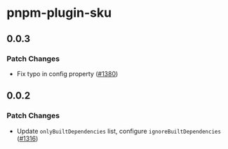 # pnpm-plugin-sku

## 0.0.3

### Patch Changes

- Fix typo in config property ([#1380](https://github.com/seek-oss/sku/pull/1380))

## 0.0.2

### Patch Changes

- Update `onlyBuiltDependencies` list, configure `ignoreBuiltDependencies` ([#1316](https://github.com/seek-oss/sku/pull/1316))
